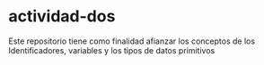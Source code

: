 # actividad-dos
Este repositorio tiene como finalidad afianzar los conceptos de los Identificadores, variables y los tipos de datos primitivos
